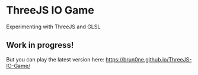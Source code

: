 # ThreeJS IO Game
 Experimenting with ThreeJS and GLSL

## Work in progress!
But you can play the latest version here:
https://brun0ne.github.io/ThreeJS-IO-Game/
